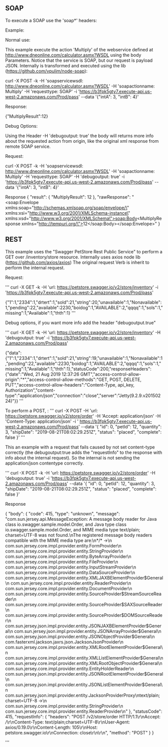 SOAP
---------
To execute a SOAP use the 'soap\*' headers:

Example:

Normal use:

This example execute the action 'Multiply' of the webservice defined at http://www.dneonline.com/calculator.asmx?WSDL using the body Parameters.
Notice that the service is SOAP, but our request is payload JSON. Internally is transformed and executed using the lib (https://github.com/vpulim/node-soap):

curl -X POST -k -H 'soapservicewsdl: http://www.dneonline.com/calculator.asmx?WSDL' -H 'soapactionname: Multiply' -H 'requesttype: SOAP' -i 'https://b3fpk5gty7.execute-api.us-west-2.amazonaws.com/Prod/pass' --data '{"intA": 3, "intB": 4}'

Response:

{"MultiplyResult":12}


Debug Options:


Using the Header -H 'debugoutput: true' the body will returns more info about the requested action from origin, like the original xml response from remote SOAP service.

Request:

curl -X POST -k -H 'soapservicewsdl: http://www.dneonline.com/calculator.asmx?WSDL' -H 'soapactionname: Multiply' -H 'requesttype: SOAP' -H 'debugoutput: true' -i 'https://b3fpk5gty7.execute-api.us-west-2.amazonaws.com/Prod/pass' --data '{"intA": 3, "intB": 4}'

Response
{
  "result": {
    "MultiplyResult": 12
  },
  "rawResponse": "<?xml version=\"1.0\" encoding=\"utf-8\"?><soap:Envelope xmlns:soap=\"http://schemas.xmlsoap.org/soap/envelope/\" xmlns:xsi=\"http://www.w3.org/2001/XMLSchema-instance\" xmlns:xsd=\"http://www.w3.org/2001/XMLSchema\"><soap:Body><MultiplyResponse xmlns=\"http://tempuri.org/\"><MultiplyResult>12</MultiplyResult></MultiplyResponse></soap:Body></soap:Envelope>"
}



REST
---------

This example uses the "Swagger PetStore Rest Public Service" to perform a GET over /inventory/store resource. Internally uses axios node lib (https://github.com/axios/axios)
The original request Verb is inherit to perform the internal request.

Request: 

'''
curl -X GET -k -H 'url: https://petstore.swagger.io/v2/store/inventory' -i 'https://b3fpk5gty7.execute-api.us-west-2.amazonaws.com/Prod/pass'

{"1":1,"2334":1,"drtert":1,"sold":21,"string":20,"unavailable":1,"Nonavailable":1,"pending":22,"available":2230,"boidog":1,"AVAILABLE":2,"qqqq":1,"sols":1,"missing":1,"Available":1,"thth":1}
'''

Debug options, if you want more info add the header "debugoutput.true"

'''
curl -X GET -k -H 'url: https://petstore.swagger.io/v2/store/inventory' -H 'debugoutput: true' -i 'https://b3fpk5gty7.execute-api.us-west-2.amazonaws.com/Prod/pass'

{"data":{"1":1,"2334":1,"drtert":1,"sold":21,"string":19,"unavailable":1,"Nonavailable":1,"pending":22,"available":2230,"boidog":1,"AVAILABLE":2,"qqqq":1,"sols":1,"missing":1,"Available":1,"thth":1},"statusCode":200,"responseHeaders":{"date":"Wed, 21 Aug 2019 12:37:26 GMT","access-control-allow-origin":"*","access-control-allow-methods":"GET, POST, DELETE, PUT","access-control-allow-headers":"Content-Type, api_key, Authorization","content-type":"application/json","connection":"close","server":"Jetty(9.2.9.v20150224)"}}
'''


To perform a POST,  :
'''
curl -X POST -H 'url: https://petstore.swagger.io/v2/store/order' -H 'Accept: application/json' -H 'Content-Type: application/json' -i ' https://b3fpk5gty7.execute-api.us-west-2.amazonaws.com/Prod/pass' --data '{
  "id": 0,
  "petId": 12,
  "quantity": 3,
  "shipDate": "2019-08-21T08:02:29.251Z",
  "status": "placed",
  "complete": false
}'
'''


This an example with a request that fails caused by not set content-type correctly (the debugoutput:true adds the "requestInfo" to the response with info about the internal request).
So the internal is not sending the application/json contentype correctly.

'''
curl -X POST -k -H 'url: https://petstore.swagger.io/v2/store/order' -H 'debugoutput: true' -i 'https://b3fpk5gty7.execute-api.us-west-2.amazonaws.com/Prod/pass' --data '{
  "id": 0,
  "petId": 12,
  "quantity": 3,
  "shipDate": "2019-08-21T08:02:29.251Z",
  "status": "placed",
  "complete": false
}'

Response

{
  "body": {
    "code": 415,
    "type": "unknown",
    "message": "com.sun.jersey.api.MessageException: A message body reader for Java class io.swagger.sample.model.Order, and Java type class io.swagger.sample.model.Order, and MIME media type text/plain; charset=UTF-8 was not found.\nThe registered message body readers compatible with the MIME media type are:\n*/* ->\n  com.sun.jersey.core.impl.provider.entity.FormProvider\n  com.sun.jersey.core.impl.provider.entity.StringProvider\n  com.sun.jersey.core.impl.provider.entity.ByteArrayProvider\n  com.sun.jersey.core.impl.provider.entity.FileProvider\n  com.sun.jersey.core.impl.provider.entity.InputStreamProvider\n  com.sun.jersey.core.impl.provider.entity.DataSourceProvider\n  com.sun.jersey.core.impl.provider.entity.XMLJAXBElementProvider$General\n  com.sun.jersey.core.impl.provider.entity.ReaderProvider\n  com.sun.jersey.core.impl.provider.entity.DocumentProvider\n  com.sun.jersey.core.impl.provider.entity.SourceProvider$StreamSourceReader\n  com.sun.jersey.core.impl.provider.entity.SourceProvider$SAXSourceReader\n  com.sun.jersey.core.impl.provider.entity.SourceProvider$DOMSourceReader\n  com.sun.jersey.json.impl.provider.entity.JSONJAXBElementProvider$General\n  com.sun.jersey.json.impl.provider.entity.JSONArrayProvider$General\n  com.sun.jersey.json.impl.provider.entity.JSONObjectProvider$General\n  com.fasterxml.jackson.jaxrs.json.JacksonJsonProvider\n  com.sun.jersey.core.impl.provider.entity.XMLRootElementProvider$General\n  com.sun.jersey.core.impl.provider.entity.XMLListElementProvider$General\n  com.sun.jersey.core.impl.provider.entity.XMLRootObjectProvider$General\n  com.sun.jersey.core.impl.provider.entity.EntityHolderReader\n  com.sun.jersey.json.impl.provider.entity.JSONRootElementProvider$General\n  com.sun.jersey.json.impl.provider.entity.JSONListElementProvider$General\n  com.sun.jersey.json.impl.provider.entity.JacksonProviderProxy\ntext/plain; charset=UTF-8 ->\n  com.sun.jersey.core.impl.provider.entity.StringProvider\n  com.sun.jersey.core.impl.provider.entity.ReaderProvider\n"
  },
  "statusCode": 415,
  "requestInfo": {
    "headers": "POST /v2/store/order HTTP/1.1\r\nAccept: */*\r\nContent-Type: text/plain;charset=UTF-8\r\nUser-Agent: axios/0.19.0\r\nContent-Length: 105\r\nHost: petstore.swagger.io\r\nConnection: close\r\n\r\n",
    "method": "POST"
  }
}


'''

